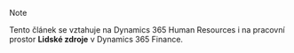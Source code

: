 > [!NOTE]
> Tento článek se vztahuje na Dynamics 365 Human Resources i na pracovní prostor **Lidské zdroje** v Dynamics 365 Finance.